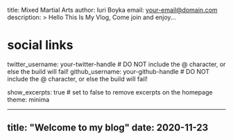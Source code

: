 title: Mixed Martial Arts
author: Iuri Boyka
email: your-email@domain.com
description: > Hello This Is My Vlog, Come join and enjoy...

# social links
twitter_username: your-twitter-handle # DO NOT include the @ character, or else the build will fail!
github_username:  your-github-handle # DO NOT include the @ character, or else the build will fail!

show_excerpts: true # set to false to remove excerpts on the homepage
theme: minima

---
title: "Welcome to my blog"
date: 2020-11-23
---

